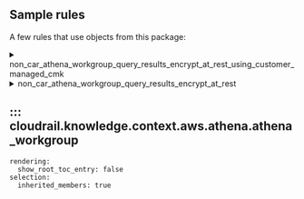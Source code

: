 ## Sample rules
A few rules that use objects from this package:

<details>
<summary>non_car_athena_workgroup_query_results_encrypt_at_rest_using_customer_managed_cmk</summary>

```python
--8<--
cloudrail/knowledge/rules/aws/non_context_aware/encryption_enforcement_rules/encrypt_at_rest/ensure_athena_workgroups_encryption_cmk_rule.py
--8<--
```
</details>

<details>
<summary>non_car_athena_workgroup_query_results_encrypt_at_rest</summary>

```python
--8<--
cloudrail/knowledge/rules/aws/non_context_aware/encryption_enforcement_rules/encrypt_at_rest/ensure_athena_workgroups_results_encrypted_rule.py
--8<--
```
</details>

## ::: cloudrail.knowledge.context.aws.athena.athena_workgroup
    rendering:
      show_root_toc_entry: false
    selection:
      inherited_members: true
